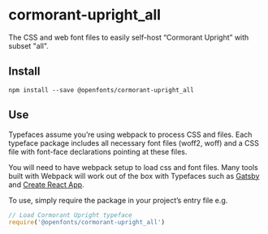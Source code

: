 
# cormorant-upright_all

The CSS and web font files to easily self-host “Cormorant Upright” with subset "all".

## Install

`npm install --save @openfonts/cormorant-upright_all`

## Use

Typefaces assume you’re using webpack to process CSS and files. Each typeface
package includes all necessary font files (woff2, woff) and a CSS file with
font-face declarations pointing at these files.

You will need to have webpack setup to load css and font files. Many tools built
with Webpack will work out of the box with Typefaces such as [Gatsby](https://github.com/gatsbyjs/gatsby)
and [Create React App](https://github.com/facebookincubator/create-react-app).

To use, simply require the package in your project’s entry file e.g.

```javascript
// Load Cormorant Upright typeface
require('@openfonts/cormorant-upright_all')
```
